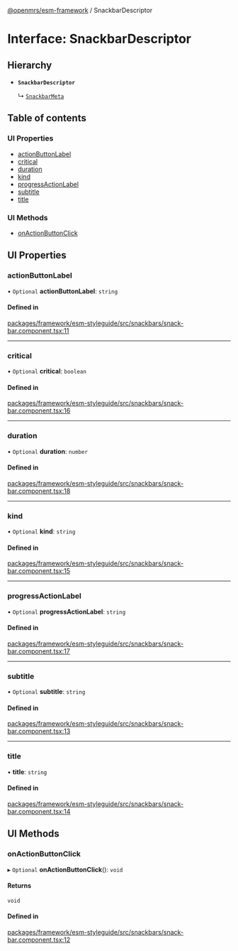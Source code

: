 [@openmrs/esm-framework](../API.md) / SnackbarDescriptor

# Interface: SnackbarDescriptor

## Hierarchy

- **`SnackbarDescriptor`**

  ↳ [`SnackbarMeta`](SnackbarMeta.md)

## Table of contents

### UI Properties

- [actionButtonLabel](SnackbarDescriptor.md#actionbuttonlabel)
- [critical](SnackbarDescriptor.md#critical)
- [duration](SnackbarDescriptor.md#duration)
- [kind](SnackbarDescriptor.md#kind)
- [progressActionLabel](SnackbarDescriptor.md#progressactionlabel)
- [subtitle](SnackbarDescriptor.md#subtitle)
- [title](SnackbarDescriptor.md#title)

### UI Methods

- [onActionButtonClick](SnackbarDescriptor.md#onactionbuttonclick)

## UI Properties

### actionButtonLabel

• `Optional` **actionButtonLabel**: `string`

#### Defined in

[packages/framework/esm-styleguide/src/snackbars/snack-bar.component.tsx:11](https://github.com/openmrs/openmrs-esm-core/blob/main/packages/framework/esm-styleguide/src/snackbars/snack-bar.component.tsx#L11)

___

### critical

• `Optional` **critical**: `boolean`

#### Defined in

[packages/framework/esm-styleguide/src/snackbars/snack-bar.component.tsx:16](https://github.com/openmrs/openmrs-esm-core/blob/main/packages/framework/esm-styleguide/src/snackbars/snack-bar.component.tsx#L16)

___

### duration

• `Optional` **duration**: `number`

#### Defined in

[packages/framework/esm-styleguide/src/snackbars/snack-bar.component.tsx:18](https://github.com/openmrs/openmrs-esm-core/blob/main/packages/framework/esm-styleguide/src/snackbars/snack-bar.component.tsx#L18)

___

### kind

• `Optional` **kind**: `string`

#### Defined in

[packages/framework/esm-styleguide/src/snackbars/snack-bar.component.tsx:15](https://github.com/openmrs/openmrs-esm-core/blob/main/packages/framework/esm-styleguide/src/snackbars/snack-bar.component.tsx#L15)

___

### progressActionLabel

• `Optional` **progressActionLabel**: `string`

#### Defined in

[packages/framework/esm-styleguide/src/snackbars/snack-bar.component.tsx:17](https://github.com/openmrs/openmrs-esm-core/blob/main/packages/framework/esm-styleguide/src/snackbars/snack-bar.component.tsx#L17)

___

### subtitle

• `Optional` **subtitle**: `string`

#### Defined in

[packages/framework/esm-styleguide/src/snackbars/snack-bar.component.tsx:13](https://github.com/openmrs/openmrs-esm-core/blob/main/packages/framework/esm-styleguide/src/snackbars/snack-bar.component.tsx#L13)

___

### title

• **title**: `string`

#### Defined in

[packages/framework/esm-styleguide/src/snackbars/snack-bar.component.tsx:14](https://github.com/openmrs/openmrs-esm-core/blob/main/packages/framework/esm-styleguide/src/snackbars/snack-bar.component.tsx#L14)

## UI Methods

### onActionButtonClick

▸ `Optional` **onActionButtonClick**(): `void`

#### Returns

`void`

#### Defined in

[packages/framework/esm-styleguide/src/snackbars/snack-bar.component.tsx:12](https://github.com/openmrs/openmrs-esm-core/blob/main/packages/framework/esm-styleguide/src/snackbars/snack-bar.component.tsx#L12)
